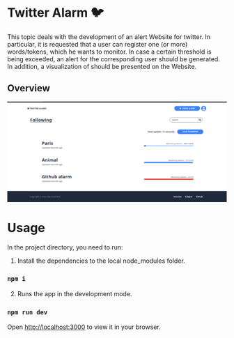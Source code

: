 # Twitter Alarm 🐦

This topic deals with the development of an alert Website for twitter. In particular, it is requested that a user can register one (or more) words/tokens, which he wants to monitor. In case a certain threshold is being exceeded, an alert for the corresponding user should be generated. In addition, a visualization of should be presented on the Website.

## Overview

[![Following route][ex]](https://example.com)

# Usage

In the project directory, you need to run:

1. Install the dependencies to the local node_modules folder.
### `npm i`

2. Runs the app in the development mode.
### `npm run dev`

Open [http://localhost:3000](http://localhost:3000) to view it in your browser.


[ex]: https://github.com/Finn-Vee-Axel-Mat/twitter-alarm-assets/blob/master/screen_following.png
